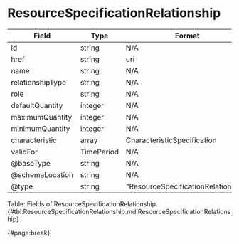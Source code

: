 <!--
    ATTENTION: This file was generated via gradle!
               Do NOT manually edit this file! Any such changes will be overwritten!
-->

# ResourceSpecificationRelationship

| Field | Type | Format | Required |
| ------- | ------- | ------- | --- |
| id | string | N/A | No |
| href | string | uri | No |
| name | string | N/A | No |
| relationshipType | string | N/A | No |
| role | string | N/A | No |
| defaultQuantity | integer | N/A | No |
| maximumQuantity | integer | N/A | No |
| minimumQuantity | integer | N/A | No |
| characteristic | array | CharacteristicSpecification | No |
| validFor | TimePeriod | N/A | No |
| @baseType | string | N/A | No |
| @schemaLocation | string | N/A | No |
| @type | string | "ResourceSpecificationRelationship" | Yes |

Table: Fields of ResourceSpecificationRelationship. {#tbl:ResourceSpecificationRelationship.md:ResourceSpecificationRelationship}

{#page:break}
